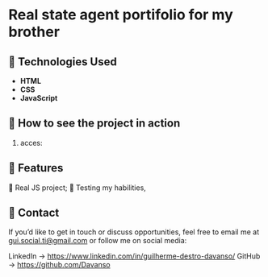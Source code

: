 # Real state agent portifolio for my brother

## 🚀 Technologies Used
- **HTML**
- **CSS**
- **JavaScript**


## 📜 How to see the project in action
1. acces: 
   

## 🔋 Features
🌟 Real JS project;
🌟 Testing my habilities,

## 💬 Contact
If you’d like to get in touch or discuss opportunities, feel free to email me at gui.social.ti@gmail.com or follow me on social media:

LinkedIn -> https://www.linkedin.com/in/guilherme-destro-davanso/
GitHub -> https://github.com/Davanso
